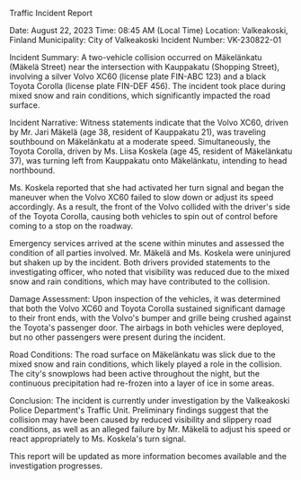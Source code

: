  Traffic Incident Report

Date: August 22, 2023
Time: 08:45 AM (Local Time)
Location: Valkeakoski, Finland
Municipality: City of Valkeakoski
Incident Number: VK-230822-01

Incident Summary:
A two-vehicle collision occurred on Mäkelänkatu (Mäkelä Street) near the intersection with Kauppakatu (Shopping Street), involving a silver Volvo XC60 (license plate FIN-ABC 123) and a black Toyota Corolla (license plate FIN-DEF 456). The incident took place during mixed snow and rain conditions, which significantly impacted the road surface.

Incident Narrative:
Witness statements indicate that the Volvo XC60, driven by Mr. Jari Mäkelä (age 38, resident of Kauppakatu 21), was traveling southbound on Mäkelänkatu at a moderate speed. Simultaneously, the Toyota Corolla, driven by Ms. Liisa Koskela (age 45, resident of Mäkelänkatu 37), was turning left from Kauppakatu onto Mäkelänkatu, intending to head northbound.

Ms. Koskela reported that she had activated her turn signal and began the maneuver when the Volvo XC60 failed to slow down or adjust its speed accordingly. As a result, the front of the Volvo collided with the driver's side of the Toyota Corolla, causing both vehicles to spin out of control before coming to a stop on the roadway.

Emergency services arrived at the scene within minutes and assessed the condition of all parties involved. Mr. Mäkelä and Ms. Koskela were uninjured but shaken up by the incident. Both drivers provided statements to the investigating officer, who noted that visibility was reduced due to the mixed snow and rain conditions, which may have contributed to the collision.

Damage Assessment:
Upon inspection of the vehicles, it was determined that both the Volvo XC60 and Toyota Corolla sustained significant damage to their front ends, with the Volvo's bumper and grille being crushed against the Toyota's passenger door. The airbags in both vehicles were deployed, but no other passengers were present during the incident.

Road Conditions:
The road surface on Mäkelänkatu was slick due to the mixed snow and rain conditions, which likely played a role in the collision. The city's snowplows had been active throughout the night, but the continuous precipitation had re-frozen into a layer of ice in some areas.

Conclusion:
The incident is currently under investigation by the Valkeakoski Police Department's Traffic Unit. Preliminary findings suggest that the collision may have been caused by reduced visibility and slippery road conditions, as well as an alleged failure by Mr. Mäkelä to adjust his speed or react appropriately to Ms. Koskela's turn signal.

This report will be updated as more information becomes available and the investigation progresses.